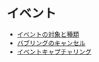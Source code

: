 # イベント

- [イベントの対象と種類](/event/event-type-and-target.html)
- [バブリングのキャンセル](/event/event-cancel-bubble.html)
- [イベントキャプチャリング](/event/event-capture.html)
